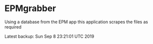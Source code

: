 # EPMgrabber
Using a database from the EPM app this application scrapes the files as required


Latest backup: Sun Sep 8 23:21:01 UTC 2019
